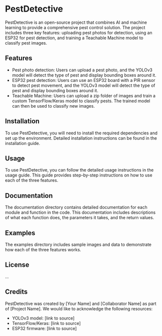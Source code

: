 # PestDetective

PestDetective is an open-source project that combines AI and machine learning to provide a comprehensive pest control solution. The project includes three key features: uploading pest photos for detection, using an ESP32 for pest detection, and training a Teachable Machine model to classify pest images.

## Features
- Pest photo detection: Users can upload a pest photo, and the YOLOv3 model will detect the type of pest and display bounding boxes around it.
- ESP32 pest detection: Users can use an ESP32 board with a PIR sensor to detect pest movement, and the YOLOv3 model will detect the type of pest and display bounding boxes around it.
- Teachable Machine: Users can upload a zip folder of images and train a custom TensorFlow/Keras model to classify pests. The trained model can then be used to classify new images.

## Installation
To use PestDetective, you will need to install the required dependencies and set up the environment. Detailed installation instructions can be found in the installation guide.

## Usage
To use PestDetective, you can follow the detailed usage instructions in the usage guide. This guide provides step-by-step instructions on how to use each of the three features.

## Documentation
The documentation directory contains detailed documentation for each module and function in the code. This documentation includes descriptions of what each function does, the parameters it takes, and the return values.

## Examples
The examples directory includes sample images and data to demonstrate how each of the three features works.

## License
...

## Credits
PestDetective was created by [Your Name] and [Collaborator Name] as part of [Project Name]. We would like to acknowledge the following resources:

- YOLOv3 model: [link to source]
- TensorFlow/Keras: [link to source]
- ESP32 firmware: [link to source]

